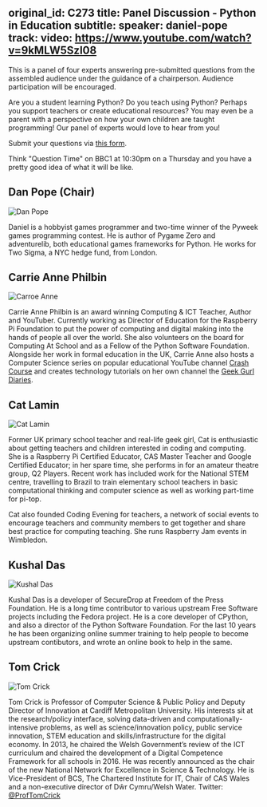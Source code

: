 original_id: C273
title: Panel Discussion - Python in Education
subtitle: 
speaker: daniel-pope
track: 
video: https://www.youtube.com/watch?v=9kMLW5SzI08
---
This is a panel of four experts answering pre-submitted questions from the
assembled audience under the guidance of a chairperson. Audience participation
will be encouraged.

Are you a student learning Python? Do you teach using Python? Perhaps you
support teachers or create educational resources? You may even be a parent with
a perspective on how your own children are taught programming! Our panel of
experts would love to hear from you!

Submit your questions via [this form](https://goo.gl/forms/iNl2p9gtSp1d8dc82).

Think "Question Time" on BBC1 at 10:30pm on a Thursday and you have a pretty
good idea of what it will be like.

## Dan Pope (Chair)

<img class="avatar" src="/static/img/panel-portraits/mauve.jpg" alt="Dan Pope" />

Daniel is a hobbyist games programmer and two-time winner of the Pyweek games
programming contest. He is author of Pygame Zero and adventurelib, both
educational games frameworks for Python. He works for Two Sigma, a NYC hedge
fund, from London.

## Carrie Anne Philbin

<img class="avatar" src="/static/img/panel-portraits/carrie_anne.jpg" alt="Carroe Anne" />

Carrie Anne Philbin is an award winning Computing & ICT Teacher, Author and
YouTuber. Currently working as Director of Education for the Raspberry Pi
Foundation to put the power of computing and digital making into the hands of
people all over the world. She also volunteers on the board for Computing At
School and as a Fellow of the Python Software Foundation. Alongside her work in
formal education in the UK, Carrie Anne also hosts a Computer Science series on
popular educational YouTube channel
[Crash Course](http://www.youtube.com/crashcourse)
and creates technology tutorials on her own channel the
[Geek Gurl Diaries](http://www.geekgurldiaries.co.uk).

## Cat Lamin

<img class="avatar" src="/static/img/panel-portraits/cat.jpg" alt="Cat Lamin" />

Former UK primary school teacher and real-life geek girl, Cat is enthusiastic about getting teachers and children interested in coding and computing. She is a Raspberry Pi Certified Educator, CAS Master Teacher and Google Certified Educator; in her spare time, she performs in for an amateur theatre group, Q2 Players. Recent work has included work for the National STEM centre, travelling to Brazil to train elementary school teachers in basic computational thinking and computer science as well as working part-time for pi-top.

Cat also founded Coding Evening for teachers, a network of social events to encourage teachers and community members to get together and share best practice for computing teaching. She runs Raspberry Jam events in Wimbledon.

## Kushal Das

<img class="avatar" src="/static/img/panel-portraits/kushal.jpg" alt="Kushal Das" />

Kushal Das is a developer of SecureDrop at Freedom of the Press
Foundation. He is a long time contributor to various upstream Free
Software projects including the Fedora project. He is a core developer
of CPython, and also a director of the Python Software Foundation.
For the last 10 years he has been organizing online summer training to
help people to become upstream contibutors, and wrote an online book to
help in the same.

## Tom Crick

<img class="avatar" src="/static/img/panel-portraits/tom.jpg" alt="Tom Crick" />

Tom Crick is Professor of Computer Science & Public Policy and Deputy Director of Innovation at Cardiff Metropolitan University. His interests sit at the research/policy interface, solving data-driven and computationally-intensive problems, as well as science/innovation policy, public service innovation, STEM education and skills/infrastructure for the digital economy. In 2013, he chaired the Welsh Government’s review of the ICT curriculum and chaired the development of a Digital Competence Framework for all schools in 2016. He was recently announced as the chair of the new National Network for Excellence in Science & Technology. He is Vice-President of BCS, The Chartered Institute for IT, Chair of CAS Wales and a non-executive director of Dŵr Cymru/Welsh Water. Twitter: [@ProfTomCrick](https://twitter.com/proftomcrick)
